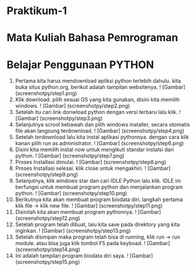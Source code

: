 # Praktikum-1
# Mata Kuliah Bahasa Pemrograman
# Belajar Penggunaan PYTHON

1. Pertama kita harus mendownload apliksi python terlebih dahulu. kita buka situs python.org, berikut adalah tampilan websitenya. 
! [Gambar] (screenshotpy/step1.png)
2. Klik download. pilih sesuai OS yang kita gunakan, disini kita memilih windows. 
! [Gambar] (screenshotpy/step2.png)
3. Setelah itu cari link donwload python dengan versi terbaru lalu klik.
! [Gambar] (screenshotpy/step3.png)
4. Selanjutnya scrool kebawah dan pilih windows installer, secara otomatis file akan langsung terdownload.
! [Gambar] (screenshotpy/step4.png)
5. Setelah terdownload lalu kita instal aplikasi pythonnya. dengan cara klik kanan pilih run as administrator.
! [Gambar] (screenshotpy/step6.png)
6. Disini kita memilih instal now untuk mengikuti standar instalsi dari python.
! [Gambar] (screenshotpy/step7.png)
7. Proses Installasi dimulai.
! [Gambar] (screenshotpy/step8.png)
8. Proses Installasi selesai. klik close untuk mengakhiri.
! [Gambar] (screenshotpy/step9.png)
9. Selanjutnya, klik windows star dan cari IDLE Python lalu klik. IDLE ini berfungsi untuk membuat program python dan menjalankan program python.
! [Gambar] (screenshotpy/step10.png)
10. Berikutnya kita akan membuat program biodata diri. langkah pertama klik file -> klik new file. 
! [Gambar] (screenshotpy/step11.png)
11. Disinilah kita akan membuat program pythonnya. 
! [Gambar] (screenshotpy/step12.png)
12. Setelah program telah dibuat, lalu kita save pada direktory yang kita inginkan. 
! [Gambar] (screenshotpy/step13.png)
13. Setelah disimpan maka program telah bisa di running, klik run -> run module. atau bisa juga klik tombol F5 pada keyboad.
! [Gambar] (screenshotpy/step14.png)
14. Ini adalah tampilan program biodata diri saya.
! [Gambar] (screenshotpy/step15.png)